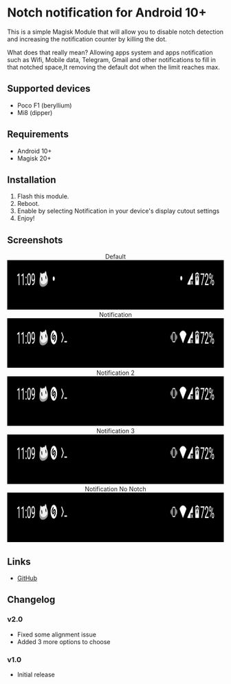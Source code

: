 # Notch notification for Android 10+

This is a simple Magisk Module that will allow you to disable notch detection and increasing the notification counter by killing the dot.

What does that really mean?
Allowing apps system and apps notification such as Wifi, Mobile data, Telegram, Gmail and other notifications to fill in that notched space,It removing the default dot when the limit reaches max.

## Supported devices
- Poco F1 (beryllium)
- Mi8 (dipper)

## Requirements
- Android 10+
- Magisk 20+

## Installation
1. Flash this module.
2. Reboot.
3. Enable by selecting Notification in your device's display cutout settings
4. Enjoy!

## Screenshots

<p align="center">
  Default
  <img width="1080" height="115" src="https://github.com/cyberelon/notch-notification/blob/main/IMG/0.png">
  Notification
  <img width="1080" height="115" src="https://github.com/cyberelon/notch-notification/blob/main/IMG/1.png">
  Notification 2
  <img width="1080" height="115" src="https://github.com/cyberelon/notch-notification/blob/main/IMG/2.png">
  Notification 3
  <img width="1080" height="115" src="https://github.com/cyberelon/notch-notification/blob/main/IMG/3.png">
  Notification No Notch
  <img width="1080" height="115" src="https://github.com/cyberelon/notch-notification/blob/main/IMG/4.png">
</p>

## Links
- [GitHub](https://github.com/cyberelon/notch-notification) 

## Changelog
### v2.0
- Fixed some alignment issue
- Added 3 more options to choose
### v1.0
- Initial release
